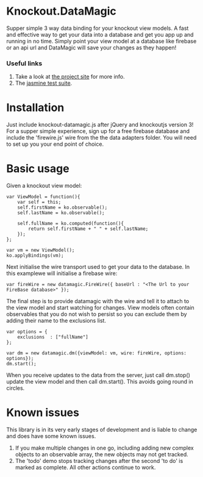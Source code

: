 Knockout.DataMagic
==================

Supper simple 3 way data binding for your knockout view models. A fast and effective way to get your data into a database and get you app up
and running in no time. Simply point your view model at a database like firebase or an api url and DataMagic will save your changes as they happen!

### Useful links ###
1. Take a look at [the project site](http://codescribler.github.io/Knockout.DataMagic) for more info.
2. The [jasmine test suite](http://codescribler.github.io/Knockout.DataMagic/SpecRunner.html).


# Installation #

Just include knockout-datamagic.js after jQuery and knockoutjs version 3! For a supper simple experience, sign up for a free firebase database and include the 'firewire.js' wire from the the data adapters folder.
You will need to set up you your end point of choice.

# Basic usage #

Given a knockout view model:


    var ViewModel = function(){
        var self = this;
        self.firstName = ko.observable();
        self.lastName = ko.observable();

        self.fullName = ko.computed(function(){
            return self.firstName + " " + self.lastName;
        });
    };

    var vm = new ViewModel();
    ko.applyBindings(vm);


Next initialise the wire transport used to get your data to the database. In this examplewe will initialise a firebase wire:


    var fireWire = new datamagic.FireWire({ baseUrl : "<The Url to your FireBase database>" });


The final step is to provide datamagic with the wire and tell it to attach to the view model and start watching for changes.
View models often contain observables that you do not wish to persist so you can exclude them by adding their name to the exclusions list.


    var options = {
        exclusions  : ["fullName"]
    };

    var dm = new datamagic.dm({viewModel: vm, wire: fireWire, options: options});
    dm.start();


When you receive updates to the data from the server, just call dm.stop() update the view model and then call dm.start(). This avoids going round in circles.

# Known issues #

This library is in its very early stages of development and is liable to change and does have some known issues.

1. If you make multiple changes in one go, including adding new complex objects to an observable array, the new objects may not get tracked.
2. The 'todo' demo stops tracking changes after the second 'to do' is marked as complete. All other actions continue to work.
